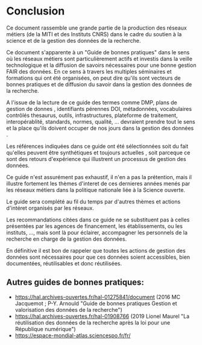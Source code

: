 # Conclusion

Ce document rassemble une grande partie de la production des réseaux métiers (de la MITI et des Instituts CNRS) dans le cadre du soutien à la science et de la gestion des données de la recherche.

Ce document s'apparente à un  "Guide de bonnes pratiques" dans le sens où les réseaux métiers sont particulièrement actifs et investis dans la veille technologique et la diffusion de savoirs nécessaires pour une bonne gestion FAIR des données. En ce sens à travers les multiples séminaires et formations qui ont été organisées, on peut dire qu'ils sont vecteurs de bonnes pratiques et de diffusion du savoir dans la gestion des données de la recherche.

A l'issue de la lecture de ce guide des termes comme DMP, plans de gestion de donnes , identifiants pérennes DOI, métadonnées, vocabulaires contrôlés thesaurus, outils, infrastructures, plateforme de traitement, interopérablité, standards, normes, qualité, ... devraient prendre tout le sens et la place qu'ils doivent occuper de nos jours dans la gestion des données .

Les références indiquées dans ce guide ont été sélectionnées soit du fait qu'elles peuvent être synthétiques et toujours actuelles , soit parceque ce sont des retours d'expérience qui illustrent un processus de gestion des données.

Ce guide n'est assurément pas exhaustif, il n'en a pas la prétention, mais il illustre fortement les thèmes d'interet de ces dernieres années menés par les réseaux métiers dans la politique nationale liée à la Science ouverte.

Le guide sera complété au fil du temps par d'autres thèmes et actions d'intéret organisés par les réseaux.

Les recommandations citées dans ce guide ne se substituent pas à celles présentées par les agences de financement, les établissements, ou les instituts, ..., mais sont là pour éclairer, accompagner les personnels de la recherche en charge de la gestion des données.

En définitive il est bon de rappeler que toutes les actions de gestion des données sont nécessaires pour que ces données soient accessibles, bien documentées, réutilisables et donc réutilisées.  




##  Autres guides de bonnes pratiques:
            
* <https://hal.archives-ouvertes.fr/hal-01275841/document> (2016 MC Jacquemot ; P-Y. Arnould "Guide de bonnes pratiques Gestion et valorisation des données de la recherche")        
* <https://hal.archives-ouvertes.fr/hal-01908766> (2019 Lionel Maurel "La réutilisation des données de la recherche après la loi pour une République numérique")       
* <https://espace-mondial-atlas.sciencespo.fr/fr/>


